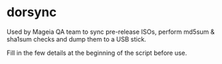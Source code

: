 dorsync
=======

Used by Mageia QA team to sync pre-release ISOs, perform md5sum & sha1sum
checks and dump them to a USB stick.

Fill in the few details at the beginning of the script before use.

